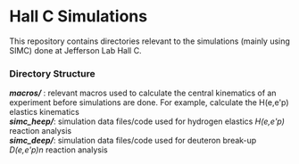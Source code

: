# Hall C Simulations

This repository contains directories relevant to the
simulations (mainly using SIMC) done at Jefferson Lab Hall C.

### Directory Structure

***macros/*** : relevant macros used to calculate the central kinematics of an experiment before simulations are done. For example, calculate the H(e,e'p) elastics kinematics\
***simc_heep/***: simulation data files/code used for hydrogen elastics *H(e,e'p)* reaction analysis\
***simc_deep/***: simulation data files/code used for deuteron break-up *D(e,e'p)n* reaction analysis

